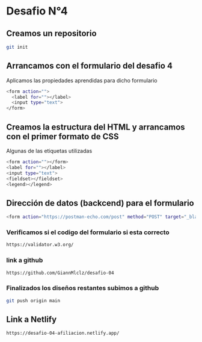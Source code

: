 # Desafio N°4

## Creamos un repositorio

```sh
git init
```
## Arrancamos con el formulario del desafio 4

Aplicamos las propiedades aprendidas para dicho formulario

```sh
<form action="">
  <label for=""></label>
  <input type="text">
</form>
```

## Creamos la estructura del HTML y arrancamos con el primer formato de CSS

Algunas de las etiquetas utilizadas
```sh
<form action=""></form>
<label for=""></label>
<input type="text">
<fieldset></fieldset>
<legend></legend>
```

## Dirección de datos (backcend) para el formulario

```sh
<form action="https://postman-echo.com/post" method="POST" target="_blank">
```

### Verificamos si el codigo del formulario si esta correcto 

```sh
https://validator.w3.org/
```

### link a github

```sh
https://github.com/GiannMlclz/desafio-04
```

### Finalizados los diseños restantes subimos a github

```sh
git push origin main
```

## Link a Netlify

```sh
https://desafio-04-afiliacion.netlify.app/
```

